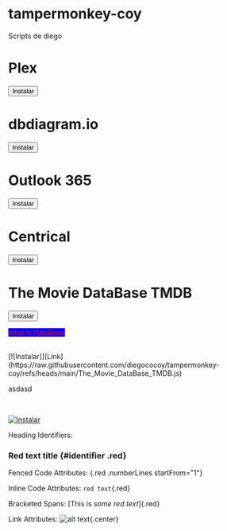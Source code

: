 # tampermonkey-coy

Scripts de diego

# Plex

<button name="button" onclick="https://raw.githubusercontent.com/diegococoy/tampermonkey-coy/refs/heads/main/Plex.js">Instalar</button>

# dbdiagram.io

<button name="button" onclick="https://raw.githubusercontent.com/diegococoy/tampermonkey-coy/refs/heads/main/Db_Diagram.js">Instalar</button>

# Outlook 365

<button name="button" onclick="https://raw.githubusercontent.com/diegococoy/tampermonkey-coy/refs/heads/main/Outlook_365.js">Instalar</button>

# Centrical

<button name="button" onclick="https://raw.githubusercontent.com/diegococoy/tampermonkey-coy/refs/heads/main/Saludsa_Centrical.js">Instalar</button>

# The Movie DataBase TMDB

<button name="button" onclick="https://raw.githubusercontent.com/diegococoy/tampermonkey-coy/refs/heads/main/The_Movie_DataBase_TMDB.js">Instalar</button>

<style>
mark{
    color:red;
    background-color: blue;
}
</style>

<mark>what is DataBase</mark>

<br>
[![Instalar]][Link](https://raw.githubusercontent.com/diegococoy/tampermonkey-coy/refs/heads/main/The_Movie_DataBase_TMDB.js)
<br>

asdasd

<br>

[![Instalar](https://gist.github.com/cxmeel/0dbc95191f239b631c3874f4ccf114e2/raw/github_sponsor-compact.svg)](https://raw.githubusercontent.com/diegococoy/tampermonkey-coy/refs/heads/main/Plex.js)
<br>

Heading Identifiers:

### Red text title {#identifier .red}

Fenced Code Attributes:
{.red .numberLines startFrom="1"}

Inline Code Attributes:
`red text`{.red}

Bracketed Spans:
[This is *some red text*]{.red}

Link Attributes:
![alt text](the.jpg){.center}
